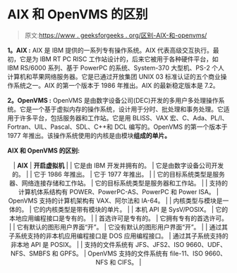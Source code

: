# AIX 和 OpenVMS 的区别

> 原文:[https://www . geeksforgeeks . org/区别-AIX-和-openvms/](https://www.geeksforgeeks.org/difference-between-aix-and-openvms/)

**1。AIX :**
AIX 是 IBM 提供的一系列专有操作系统。AIX 代表高级交互执行。最初，它是为 IBM RT PC RISC 工作站设计的，后来它被用于各种硬件平台，如 IBM RS/6000 系列、基于 PowerPC 的系统、System-370 大型机、PS-2 个人计算机和苹果网络服务器。它是已通过开放集团 UNIX 03 标准认证的五个商业操作系统之一。AIX 的第一个版本于 1986 年推出。AIX 的最新稳定版本是 7.2。

**2。OpenVMS :**
OpenVMS 是由数字设备公司(DEC)开发的多用户多处理操作系统。它是一个基于虚拟内存的操作系统，设计用于分时、批处理和事务处理。它适用于许多平台，包括服务器和工作站。它是用 BLISS、VAX 宏、C、Ada、PL/I、Fortran、UIL、Pascal、SDL、C++和 DCL 编写的。OpenVMS 的第一个版本于 1977 年推出。该操作系统使用的内核是由模块**组成的单片。**

**AIX 和 OpenVMS 的区别:**

<center>

| **AIX** | **开启虚拟机** |
| 它是由 IBM 开发并拥有的。 | 它是由数字设备公司开发的。 |
| 它于 1986 年推出。 | 它于 1977 年推出。 |
| 它的目标系统类型是服务器、网络连接存储和工作站。 | 它的目标系统类型是服务器和工作站。 |
| 支持的计算机体系结构有 POWER、PowerPC-AS、PowerPC 和 Power ISA。 | OpenVMS 支持的计算机架构有 VAX、阿尔法和 IA-64。 |
| 内核类型与模块是一体的。 | 它的内核类型是带有模块的单片。 |
| 本机 API 是 SysV/POSIX。 | 它的本地应用编程接口是专有的。 |
| 首选许可是专有的。 | 它拥有专有的首选许可。 |
| 它有默认的图形用户界面“开”。 | 它没有默认的图形用户界面“开”。 |
| 通过其子系统支持的非本机应用编程接口是 DOS 应用编程接口。 | 通过其子系统支持的非本地 API 是 POSIX。 |
| 支持的文件系统有 JFS、JFS2、ISO 9660、UDF、NFS、SMBFS 和 GPFS。 | OpenVMS 支持的文件系统有 file-11、ISO 9660、NFS 和 CIFS。 |

</center>